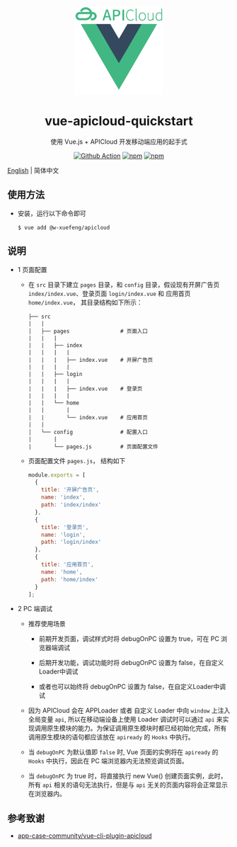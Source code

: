 <div align="center">
  <img width="200" src="./assets/logo.png">
  <h1>vue-apicloud-quickstart</h1> 
  <p>使用 Vue.js + APICloud 开发移动端应用的起手式</p>

[![Github Action](https://github.com/w-xuefeng/vue-apicloud-quickstart/workflows/Node%20CI/badge.svg?branch=master)](https://github.com/w-xuefeng/vue-apicloud-quickstart)
[![npm](https://img.shields.io/npm/v/vue-apicloud-quickstart?style=flat)](https://www.npmjs.com/package/vue-apicloud-quickstart)
[![npm](https://img.shields.io/npm/dt/vue-apicloud-quickstart?style=flat)](https://www.npmjs.com/package/vue-apicloud-quickstart)


</div>


[English](./README.md) | 简体中文

## 使用方法

- 安装，运行以下命令即可

  ```shell
  $ vue add @w-xuefeng/apicloud
  ```

## 说明

- 1 页面配置

  - 在 `src` 目录下建立 `pages` 目录，和 `config` 目录，假设现有开屏广告页 
  `index/index.vue`、登录页面 `login/index.vue` 和 应用首页 `home/index.vue`， 其目录结构如下所示：

    ```
    ├── src
    |   |
    │   ├── pages                # 页面入口
    |   |   |
    |   |   ├── index
    |   |   |   |
    |   |   |   ├── index.vue    # 开屏广告页
    |   |   |   |
    |   |   ├── login
    |   |   |   |
    |   |   |   ├── index.vue    # 登录页
    |   |   |   |
    |   |   └── home
    |   |       |
    |   |       └── index.vue    # 应用首页
    |   |
    │   └── config               # 配置入口
    |       |
    |       └── pages.js         # 页面配置文件
    ```

  - 页面配置文件 `pages.js`， 结构如下

    ```js
    module.exports = [
      {
        title: '开屏广告页',
        name: 'index',
        path: 'index/index'
      },
      {
        title: '登录页',
        name: 'login',
        path: 'login/index'
      },
      {
        title: '应用首页',
        name: 'home',
        path: 'home/index'
      }
    ];

    ```

- 2 PC 端调试

  - 推荐使用场景

    - 前期开发页面，调试样式时将 debugOnPC 设置为 true，可在 PC 浏览器端调试

    - 后期开发功能，调试功能时将 debugOnPC 设置为 false，在自定义Loader中调试

    - 或者也可以始终将 debugOnPC 设置为 false，在自定义Loader中调试

  - 因为 APICloud 会在 APPLoader 或者 自定义 Loader 中向 `window` 上注入全局变量 `api`, 所以在移动端设备上使用 Loader 调试时可以通过 `api` 来实现调用原生模块的能力。为保证调用原生模块时都已经初始化完成，所有调用原生模块的语句都应该放在 `apiready` 的 `Hooks` 中执行。

  - 当 `debugOnPC` 为默认值即 `false` 时, Vue 页面的实例将在 `apiready` 的 `Hooks` 中执行，因此在 PC 端浏览器内无法预览调试页面。

  - 当 `debugOnPC` 为 true 时，将直接执行 new Vue() 创建页面实例，此时，所有 `api` 相关的语句无法执行，但是与 `api` 无关的页面内容将会正常显示在浏览器内。

## 参考致谢

- [app-case-community/vue-cli-plugin-apicloud](https://github.com/app-case-community/vue-cli-plugin-apicloud)
  